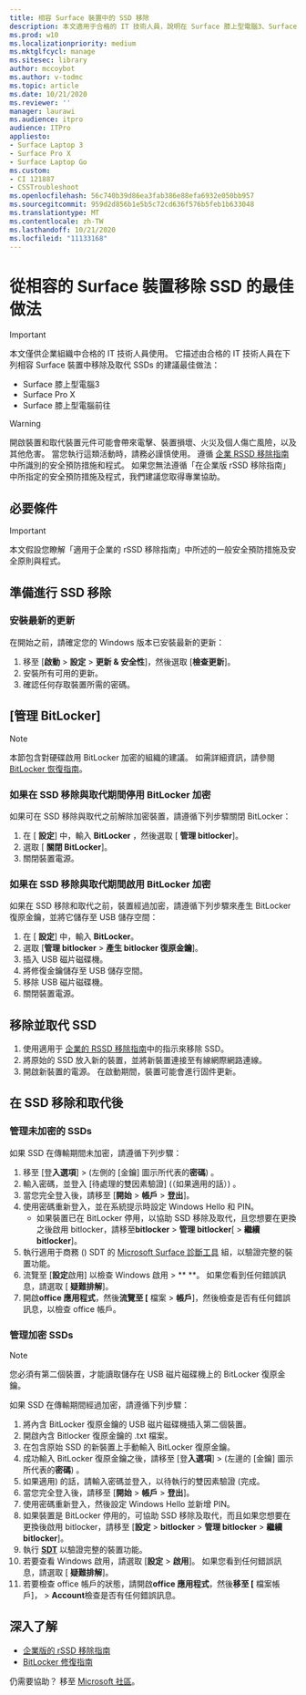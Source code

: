 ```yaml
---
title: 相容 Surface 裝置中的 SSD 移除
description: 本文適用于合格的 IT 技術人員，說明在 Surface 膝上型電腦3、Surface Pro X 和 Surface 膝上型電腦版中移除及取代 SSDs 的建議最佳做法。
ms.prod: w10
ms.localizationpriority: medium
ms.mktglfcycl: manage
ms.sitesec: library
author: mccoybot
ms.author: v-todmc
ms.topic: article
ms.date: 10/21/2020
ms.reviewer: ''
manager: laurawi
ms.audience: itpro
audience: ITPro
appliesto:
- Surface Laptop 3
- Surface Pro X
- Surface Laptop Go
ms.custom:
- CI 121887
- CSSTroubleshoot
ms.openlocfilehash: 56c740b39d86ea3fab386e88efa6932e050bb957
ms.sourcegitcommit: 959d2d856b1e5b5c72cd636f576b5feb1b633048
ms.translationtype: MT
ms.contentlocale: zh-TW
ms.lasthandoff: 10/21/2020
ms.locfileid: "11133168"
---
```

# 從相容的 Surface 裝置移除 SSD 的最佳做法

> [!IMPORTANT]
> 本文僅供企業組織中合格的 IT 技術人員使用。 它描述由合格的 IT 技術人員在下列相容 Surface 裝置中移除及取代 SSDs 的建議最佳做法： 

- Surface 膝上型電腦3 
- Surface Pro X 
- Surface 膝上型電腦前往

> [!WARNING]
> 開啟裝置和取代裝置元件可能會帶來電擊、裝置損壞、火災及個人傷亡風險，以及其他危害。  當您執行這類活動時，請務必謹慎使用。 遵循 [企業 RSSD 移除指南](https://www.microsoft.com/download/100440)中所識別的安全預防措施和程式。 如果您無法遵循「在企業版 rSSD 移除指南」中所指定的安全預防措施及程式，我們建議您取得專業協助。

## 必要條件

> [!IMPORTANT]
> 本文假設您瞭解「適用于企業的 rSSD 移除指南」中所述的一般安全預防措施及安全原則與程式。

## 準備進行 SSD 移除 

### 安裝最新的更新 

在開始之前，請確定您的 Windows 版本已安裝最新的更新：

1.  移至 [**啟動**  >  **設定**  >  **更新 & 安全性**]，然後選取 [**檢查更新**]。
2. 安裝所有可用的更新。
3. 確認任何存取裝置所需的密碼。  
 
## [管理 BitLocker] 

> [!NOTE]
> 本節包含對硬碟啟用 BitLocker 加密的組織的建議。 如需詳細資訊，請參閱  [BitLocker 恢復指南](https://docs.microsoft.com/windows/security/information-protection/bitlocker/bitlocker-recovery-guide-plan)。 

### 如果在 SSD 移除與取代期間停用 BitLocker 加密

如果可在 SSD 移除與取代之前解除加密裝置，請遵循下列步驟關閉 BitLocker：

1.  在 [ **設定**] 中，輸入 **BitLocker** ，然後選取 [ **管理 bitlocker**]。 
2.  選取 [ **關閉 BitLocker**]。 
3.  關閉裝置電源。 

### 如果在 SSD 移除與取代期間啟用 BitLocker 加密

如果在 SSD 移除和取代之前，裝置經過加密，請遵循下列步驟來產生 BitLocker 復原金鑰，並將它儲存至 USB 儲存空間：

1.  在 [ **設定**] 中，輸入 **BitLocker**。
2. 選取 [**管理 bitlocker**  > **產生 bitlocker 復原金鑰**]。
2.  插入 USB 磁片磁碟機。 
4.  將修復金鑰儲存至 USB 儲存空間。  
5.  移除 USB 磁片磁碟機。  
6.  關閉裝置電源。 

## 移除並取代 SSD 

1.  使用適用于 [企業的 RSSD 移除指南](https://www.microsoft.com/download/100440)中的指示來移除 SSD。 
2.  將原始的 SSD 放入新的裝置，並將新裝置連接至有線網際網路連線。
3.  開啟新裝置的電源。 在啟動期間，裝置可能會進行固件更新。  
 
## 在 SSD 移除和取代後

### 管理未加密的 SSDs 

如果 SSD 在傳輸期間未加密，請遵循下列步驟： 

1.  移至 [登**入選項**]  >  (左側的 [金鑰] 圖示所代表的**密碼**) 。  
2.  輸入密碼，並登入 [待處理的雙因素驗證] (（如果適用的話）) 。
3.  當您完全登入後，請移至 [**開始**  >  **帳戶**  >  **登出**]。  
4.  使用密碼重新登入，並在系統提示時設定 Windows Hello 和 PIN。 
    - 如果裝置已在 BitLocker 停用，以協助 SSD 移除及取代，且您想要在更換之後啟用 bitlocker，請移至**bitlocker**  >  **管理 bitlocker**[  >  **繼續 bitlocker**]。  
6.  執行適用于商務 () SDT 的 [Microsoft Surface 診斷工具](surface-diagnostic-toolkit-for-business-intro.md) 組，以驗證完整的裝置功能。  
7.  流覽至 [**設定**啟用] 以檢查 Windows 啟用  >  ** **。  如果您看到任何錯誤訊息，請選取 [ **疑難排解**]。 
8.  開啟**office 應用程式**，然後**流覽至 [** 檔案  >  **帳戶**]，然後檢查是否有任何錯誤訊息，以檢查 office 帳戶。  

### 管理加密 SSDs 

> [!NOTE]
> 您必須有第二個裝置，才能讀取儲存在 USB 磁片磁碟機上的 BitLocker 復原金鑰。 

如果 SSD 在傳輸期間經過加密，請遵循下列步驟：

1.  將內含 BitLocker 復原金鑰的 USB 磁片磁碟機插入第二個裝置。 
2.  開啟內含 Bitlocker 復原金鑰的 .txt 檔案。 
3.  在包含原始 SSD 的新裝置上手動輸入 BitLocker 復原金鑰。  
4.  成功輸入 BitLocker 復原金鑰之後，請移至 [登**入選項**]  >  (左邊的 [金鑰] 圖示所代表的**密碼**) 。  
5.  如果適用) 的話，請輸入密碼並登入，以待執行的雙因素驗證 (完成。
6.  當您完全登入後，請移至 [**開始**  >  **帳戶**  >  **登出**]。  
7.  使用密碼重新登入，然後設定 Windows Hello 並新增 PIN。 
8.  如果裝置是 BitLocker 停用的，可協助 SSD 移除及取代，而且如果您想要在更換後啟用 bitlocker，請移至 [**設定**  >  **bitlocker**  >  **管理 bitlocker**  >  **繼續 bitlocker**]。  
9.  執行 **[SDT](surface-diagnostic-toolkit-for-business-intro.md)** 以驗證完整的裝置功能。  
10. 若要查看 Windows 啟用，請選取 [**設定**  >  **啟用**]。  如果您看到任何錯誤訊息，請選取 [ **疑難排解**]。
11. 若要檢查 office 帳戶的狀態，請開啟**office 應用程式**，然後**移至 [** 檔案帳戶]，  >  **Account**檢查是否有任何錯誤訊息。

## 深入了解

- [企業版的 rSSD 移除指南](https://www.microsoft.com/download/100440)
- [BitLocker 修復指南](https://docs.microsoft.com/windows/security/information-protection/bitlocker/bitlocker-recovery-guide-plan)

仍需要協助？ 移至 [Microsoft 社區](https://answers.microsoft.com/)。